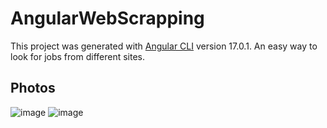 # AngularWebScrapping

This project was generated with [Angular CLI](https://github.com/angular/angular-cli) version 17.0.1.
An easy way to look for jobs from different sites.

## Photos
![image](https://github.com/gursimrangillnotinsane/webscrapper-frontend/assets/132660017/7924fa55-5388-46e9-81db-d2e3aa3f33d3)
![image](https://github.com/gursimrangillnotinsane/webscrapper-frontend/assets/132660017/8df424a4-25d2-4319-8fe1-5cadc97b7337)

